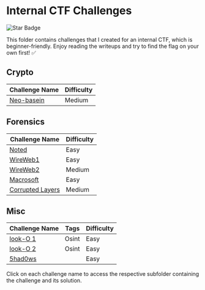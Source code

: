 # Internal CTF Challenges

<img src="https://img.shields.io/static/v1?label=%F0%9F%8C%9F&message=NiL0V3R&style=style=flat&color=BC4E99" alt="Star Badge"/>

This folder contains challenges that I created for an internal CTF, which is beginner-friendly. Enjoy reading the writeups and try to find the flag on your own first! ✅



## Crypto

| Challenge Name | Difficulty |
| -------------- | ---------- |
| [Neo-basein](crypto/Neo-basein) | Medium |

## Forensics

| Challenge Name | Difficulty |
| -------------- | ---------- |
| [Noted](forensics/Noted) | Easy |
| [WireWeb1](forensics/Wireweb1%20) | Easy |
| [WireWeb2](forensics/Wireweb2%20) | Medium |
| [Macrosoft](forensics/Macrosoft%20) | Easy |
| [Corrupted Layers](forensics/Corrupted-layers%20) | Medium |

## Misc

| Challenge Name | Tags | Difficulty |
| -------------- | ---- | ---------- |
| [look-O 1](misc/Look-o-1) | Osint | Easy |
| [look-O 2](misc/Look-o-2) | Osint | Easy |
| [5had0ws](misc/5had0ws) | | Easy |

Click on each challenge name to access the respective subfolder containing the challenge and its solution.

